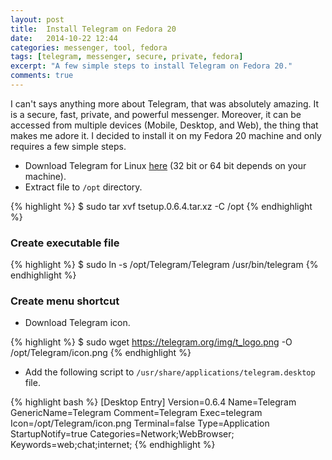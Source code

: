 ```yaml
---
layout: post
title:  Install Telegram on Fedora 20
date:   2014-10-22 12:44
categories: messenger, tool, fedora
tags: [telegram, messenger, secure, private, fedora]
excerpt: "A few simple steps to install Telegram on Fedora 20."
comments: true
---
```


I can't says anything more about Telegram, that was absolutely amazing. It is a secure, fast, private, and powerful messenger. Moreover, it can be accessed from multiple devices (Mobile, Desktop, and Web), the thing that makes me adore it. I decided to install it on my Fedora 20 machine and only requires a few simple steps.

* Download Telegram for Linux [here](https://tdesktop.com/) (32 bit or 64 bit depends on your machine).
* Extract file to `/opt` directory.

{% highlight %}
$ sudo tar xvf tsetup.0.6.4.tar.xz -C /opt
{% endhighlight %}

### Create executable file

{% highlight %}
$ sudo ln -s /opt/Telegram/Telegram /usr/bin/telegram
{% endhighlight %}

### Create menu shortcut

* Download Telegram icon.

{% highlight %}
$ sudo wget https://telegram.org/img/t_logo.png -O /opt/Telegram/icon.png
{% endhighlight %}

* Add the following script to `/usr/share/applications/telegram.desktop` file.

{% highlight bash %}
[Desktop Entry]
Version=0.6.4
Name=Telegram
GenericName=Telegram
Comment=Telegram
Exec=telegram
Icon=/opt/Telegram/icon.png
Terminal=false
Type=Application
StartupNotify=true
Categories=Network;WebBrowser;
Keywords=web;chat;internet;
{% endhighlight %}

